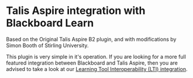 # Talis Aspire integration with Blackboard Learn

Based on the Original Talis Aspire B2 plugin, and with modifications by Simon Booth of Stirling University.

This plugin is very simple in it's operation.  If you are looking for a more full featured integration between Blackboard and Talis Aspire, then you are advised to take a look at our [Learning Tool Interoperability (LTI) integration](http://knowledge.talis.com/articles/tarl-lti/).
